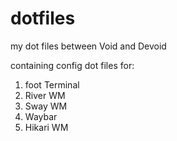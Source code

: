 # dotfiles
my dot files between Void and Devoid

containing config dot files for:

1) foot Terminal
2) River WM
3) Sway WM
4) Waybar
5) Hikari WM